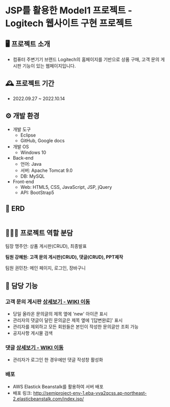 # JSP를 활용한 Model1 프로젝트 - Logitech 웹사이트 구현 프로젝트

## 🖥️ 프로젝트 소개
- 컴퓨터 주변기기 브랜드 Logitech의 홈페이지를 기반으로 상품 구매, 고객 문의 게시판 기능이 있는 웹페이지입니다. 

## 🕰️ 프로젝트 기간
- 2022.09.27 ~ 2022.10.14

## ⚙️ 개발 환경
- 개발 도구
    - Eclipse
    - GitHub, Google docs
- 개발 OS
    - Windows 10
- Back-end
    - 언어: Java
    - 서버: Apache Tomcat 9.0
    - DB: MySQL
- Front-end
    - Web: HTML5, CSS, JavaScript, JSP, jQuery
    - API: BootStrap5

## 📜 ERD
<img src="https://user-images.githubusercontent.com/106582252/210236788-617c185d-fbda-4064-bd52-2fa8674c8dfa.png" alt=""></img>


## 🧑‍🤝‍🧑 프로젝트 역할 분담
팀장 맹주안: 상품 게시판(CRUD), 최종발표


<b>팀원 강혜원: 고객 문의 게시판(CRUD), 댓글(CRUD), PPT제작</b>


팀원 권민찬: 메인 페이지, 로그인, 장바구니

## 📌 담당 기능
### 고객 문의 게시판 [상세보기 - WIKI 이동](https://github.com/JuanMaeng/SemiProject_1/wiki/%EA%B3%A0%EA%B0%9D-%EB%AC%B8%EC%9D%98-%EA%B2%8C%EC%8B%9C%ED%8C%90-%EC%A3%BC%EC%9A%94-%EA%B8%B0%EB%8A%A5-%EC%86%8C%EA%B0%9C)
- 당일 올라온 문의글의 제목 옆에 'new' 아이콘 표시
- 관리자의 댓글이 달린 문의글은 제목 옆에 '[답변완료]' 표시
- 관리자를 제외하고 모든 회원들은 본인이 작성한 문의글만 조회 가능
- 공지사항 게시물 검색

### 댓글 [상세보기 - WIKI 이동](https://github.com/JuanMaeng/SemiProject_1/wiki/%EB%8C%93%EA%B8%80-%EC%A3%BC%EC%9A%94-%EA%B8%B0%EB%8A%A5-%EC%86%8C%EA%B0%9C)
- 관리자가 로그인 한 경우에만 댓글 작성창 활성화

### 배포
- AWS Elastick Beanstalk를 활용하여 서버 배포
- 배포 링크: <http://semiproject-env-1.eba-vva2qcss.ap-northeast-2.elasticbeanstalk.com/index.jsp/>
